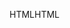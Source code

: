 <span data-ttu-id="e682b-101">HTML</span><span class="sxs-lookup"><span data-stu-id="e682b-101">HTML</span></span>